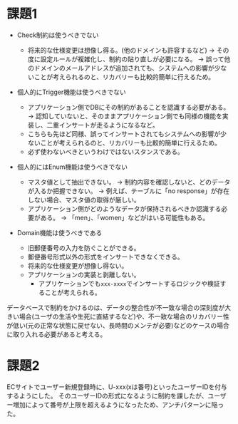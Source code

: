 # 課題1
- Check制約は使うべきでない
  - 将来的な仕様変更は想像し得る。(他のドメインも許容するなど)
  → その度に設定ルールが複雑化し、制約の貼り直しが必要になる。
  → 誤って他のドメインのメールアドレスが追加されても、システムへの影響が少ないことが考えられるのと、リカバリーも比較的簡単に行えるため。

- 個人的にTrigger機能は使うべきでない
  - アプリケーション側でDBにその制約があることを認識する必要がある。
    → 認知していないと、そのままアプリケーション側でも同様の機能を実装し、二重インサートが走るようになるなど。
  - こちらも先ほど同様、誤ってインサートされてもシステムへの影響が少ないことが考えられるのと、リカバリーも比較的簡単に行えるため。
  - 必ず使わないべきというわけではないスタンスである。

- 個人的にはEnum機能は使うべきでない
  - マスタ値として抽出できない。
    → 制約内容を確認しないと、どのデータが入るか把握できない。
    → 例えば、テーブルに「no response」が存在しない場合、マスタ値の取得が厳しい。
  - アプリケーション側がどのようなデータが保持されるべきか認識する必要がある。
    → 「men」、「women」などがはいる可能性もある。

- Domain機能は使うべきである
  - 旧郵便番号の入力を防ぐことができる。
  - 郵便番号形式以外の形式をインサートできなくできる。
  - 将来的な仕様変更が想像し得ない。
  - アプリケーションの実装と剥離しない。
    - アプリケーションでも`xxx-xxxx`でインサートするロジックや検証することが考えられる。

データベースで制約をかけるのは、データの整合性が不一致な場合の深刻度が大きい場合(ユーザの生活や生死に直結するなど)や、不一致な場合のリカバリー性が低い(元の正常な状態に戻せない、長時間のメンテが必要)などのケースの場合に取り入れる必要があると考える。

# 課題2
ECサイトでユーザー新規登録時に、U-xxx(xは番号)といったユーザーIDを付与するようにした。
そのユーザーIDの形式になるように制約を課したが、ユーザー増加によって番号が上限を超えるようになったため、アンチパターンに陥った。